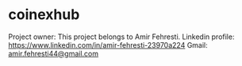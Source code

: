 # coinexhub
Project owner:
This project belongs to Amir Fehresti.
Linkedin profile: https://www.linkedin.com/in/amir-fehresti-23970a224
Gmail: amir.fehresti44@gmail.com
